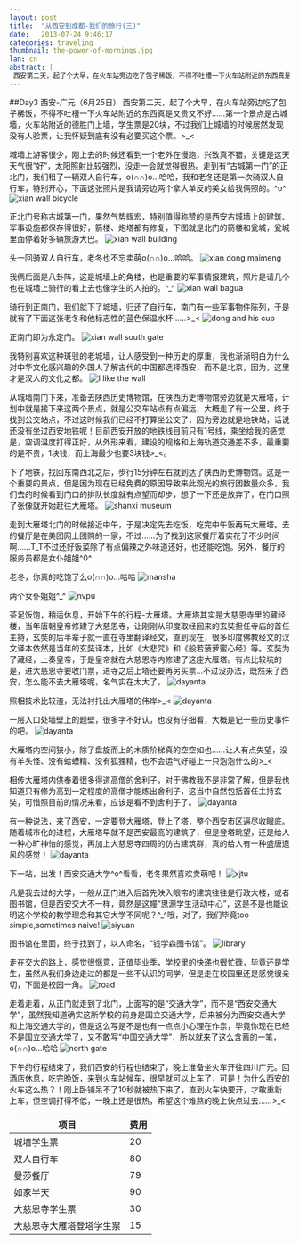 ```yaml
---
layout: post
title:  "从西安到成都-我们的旅行(三)"
date:   2013-07-24 9:46:17
categories: traveling
thumbnail: the-power-of-mornings.jpg
lan: cn
abstract: |
 西安第二天，起了个大早，在火车站旁边吃了包子稀饭，不得不吐槽一下火车站附近的东西真是又贵又不好……第一个景点是古城墙，我们从火车站附近的德胜门上墙，学生票是20块，不过我们上城墙的时候居然发现没有人验票，让我怀疑到底有没有必要买这个票。>_<城墙上游客很少，刚上去的时候还看到一个老外在慢跑，兴致真不错，关键是这天天气很“好”，太阳照射比较强烈，没走一会就觉得很热。
---
```


##Day3 西安-广元（6月25日）
西安第二天，起了个大早，在火车站旁边吃了包子稀饭，不得不吐槽一下火车站附近的东西真是又贵又不好……第一个景点是古城墙，火车站附近的德胜门上墙，学生票是20块，不过我们上城墙的时候居然发现没有人验票，让我怀疑到底有没有必要买这个票。>_<

城墙上游客很少，刚上去的时候还看到一个老外在慢跑，兴致真不错，关键是这天天气很“好”，太阳照射比较强烈，没走一会就觉得很热。走到有“古城第一门”的正北门，我们租了一辆双人自行车，o(∩∩)o...哈哈，我和老冬还是第一次骑双人自行车，特别开心，下面这张照片是我请旁边两个拿大单反的美女给我俩照的。^o^
![xian wall bicycle](http://carpenter.qiniudn.com/xian-wall-bicycle.jpg "xian wall bicycle")

正北门号称古城第一门，果然气势辉宏，特别值得称赞的是西安古城墙上的建筑、军事设施都保存得很好，箭楼、炮塔都有修复，下图就是北门的箭楼和瓮城，瓮城里面停着好多辆旅游大巴。
![xian wall building](http://carpenter.qiniudn.com/xian-wall-building.jpg "xian wall building")

头一回骑双人自行车，老冬也不忘卖萌o(∩∩)o...哈哈。
![xian dong maimeng](http://carpenter.qiniudn.com/xian-dong-maimeng.jpg "xian dong maimeng")

我俩后面是八卦阵，这是城墙上的角楼，也是重要的军事情报建筑，照片是请几个也在城墙上骑行的看上去也像学生的人拍的。^_^
![xian wall bagua](http://carpenter.qiniudn.com/xian-wall-bagua.jpg "xian wall bagua")

骑行到正南门，我们就下了城墙，归还了自行车，南门有一些军事物件陈列，于是就有了下面这张老冬和他标志性的蓝色保温水杯……>_<
![dong and his cup](http://carpenter.qiniudn.com/xian-wall-dong-and-his-cup.jpg "dong and his cup")

正南门即为永定门。
![xian wall south gate](http://carpenter.qiniudn.com/xian-wall-south-gate.jpg "xian wall south gate")

我特别喜欢这种斑驳的老城墙，让人感受到一种历史的厚重，我也渐渐明白为什么对中华文化感兴趣的外国人了解古代的中国都选择西安，而不是北京，因为，这里才是汉人的文化之都。
![I like the wall](http://carpenter.qiniudn.com/xian-i-like-the-wall.jpg "I like the wall!")

从城墙南门下来，准备去陕西历史博物馆，在陕西历史博物馆旁边就是大雁塔，计划中就是接下来这两个景点，就是公交车站点有点偏远，大概走了有一公里，终于找到公交站点，不过这时候我们已经不打算坐公交了，因为旁边就是地铁站，话说还没有坐过西安地铁呢！目前西安开放的地铁线目前只有1号线，乘坐给我的感觉是，空调温度打得正好，从外形来看，建设的规格和上海轨道交通差不多，最重要的是不贵，1块钱，而上海最少也要3块钱>_<。

下了地铁，找回东南西北之后，步行15分钟左右就到达了陕西历史博物馆。这是一个重要的景点，但是因为现在已经免费的原因导致来此观光的旅行团数量众多，我们去的时候看到门口的排队长度就有点望而却步，想了一下还是放弃了，在门口照了张像就开始赶往大雁塔。
![shanxi museum](http://carpenter.qiniudn.com/xian-museum.jpg "shanxi museum")

走到大雁塔北门的时候接近中午，于是决定先去吃饭，吃完中午饭再玩大雁塔。去的餐厅是在美团网上团购的一家，不过……为了找到这家餐厅着实花了不少时间啊……T_T不过还好饭菜除了有点偏辣之外味道还好，也还能吃饱。另外，餐厅的服务员都是女仆姐姐^0^

老冬，你真的吃饱了么o(∩∩)o...哈哈
![mansha](http://carpenter.qiniudn.com/xian-mansha.jpg "mansha")

两个女仆姐姐^_^
![nvpu](http://carpenter.qiniudn.com/xian-mansha-nvpu.jpg "nvpu")

茶足饭饱，稍适休息，开始下午的行程-大雁塔。大雁塔其实是大慈恩寺里的藏经楼，当年唐朝皇帝修建了大慈恩寺，让刚刚从印度取经回来的玄奘担任寺庙的首任主持，玄奘的后半辈子就一直在寺里翻译经文，直到现在，很多印度佛教经文的汉文译本依然是当年的玄奘译本，比如《大悲咒》和《般若菠萝蜜心经》等。玄奘为了藏经，上奏皇帝，于是皇帝就在大慈恩寺内修建了这座大雁塔。有点比较坑的是，进大慈恩寺要收门票，进寺之后上塔还要再另买票...不过没办法，既然来了西安，怎么能不去大雁塔呢，名气实在太大了。
![dayanta](http://carpenter.qiniudn.com/xian-temple-tower-1.jpg "dayanta")

照相技术比较渣，无法衬托出大雁塔的伟岸>_<
![dayanta](http://carpenter.qiniudn.com/xian-temple-tower-2.jpg "dayanta")

一层入口处墙壁上的题壁，很多字不好认，也没有仔细看，大概是记一些历史事件的吧。
![dayanta](http://carpenter.qiniudn.com/xian-temple-tower-3.jpg "dayanta")

大雁塔内空间狭小，除了盘旋而上的木质阶梯真的空空如也……让人有点失望，没有羊头怪、没有蛤蟆精、没有狐狸精，也不会运气好碰上一只泡泡什么的>_<

相传大雁塔内供奉着很多得道高僧的舍利子，对于佛教我不是非常了解，但是我也知道只有修为高到一定程度的高僧才能炼出舍利子，这当中自然包括首任主持玄奘，可惜照目前的情况来看，应该是看不到舍利子了。
![dayanta](http://carpenter.qiniudn.com/xian-temple-tower-4.jpg "dayanta")

有一种说法，来了西安，一定要登大雁塔，登上了塔，整个西安市区遍尽收眼底。随着城市化的进程，大雁塔早就不是西安最高的建筑了，但是登塔眺望，还是给人一种心旷神怡的感觉，再加上大慈恩寺四周的仿古建筑群，真的给人有一种盛唐遗风的感觉！
![dayanta](http://carpenter.qiniudn.com/xian-temple-tower-5.jpg "dayanta")

下一站，出发！西安交通大学^o^看看，老冬果然喜欢卖萌吧！
![xjtu](http://carpenter.qiniudn.com/xian-xjtu-gate.jpg "xjtu")

凡是我去过的大学，一般从正门进入后首先映入眼帘的建筑往往是行政大楼，或者图书馆，但是西安交大不一样，竟然是这幢“思源学生活动中心”，这是不是也能说明这个学校的教学理念和其它大学不同呢？^_^哦，对了，我们毕竟too simple,sometimes naive!
![siyuan](http://carpenter.qiniudn.com/xian-xjtu-siyuan.jpg "siyuan")

图书馆在里面，终于找到了，以人命名，“钱学森图书馆”。
![library](http://carpenter.qiniudn.com/xian-xjtu-library.jpg "library")

走在交大的路上，感觉很惬意，正值毕业季，学校里的快递也很忙碌，毕竟还是学生，虽然从我们身边走过的都是一些不认识的同学，但是走在校园里还是感觉很亲切，下面是校园一角。
![road](http://carpenter.qiniudn.com/xian-xjtu-road.jpg "road")

走着走着，从正门就走到了北门，上面写的是“交通大学”，而不是“西安交通大学”，虽然我知道确实这所学校的前身是国立交通大学，后来被分为西安交通大学和上海交通大学的，但是这么写是不是也有一点点小心理在作祟，毕竟你现在已经不是国立交通大学了，又不敢写“中国交通大学”，所以就来了这么含蓄的一笔，o(∩∩)o...哈哈
![north gate](http://carpenter.qiniudn.com/xian-xjtu-north-gate.jpg "north gate")

下午的行程结束了，我们西安的行程也结束了，晚上准备坐火车开往四川广元。回酒店休息，吃完晚饭，来到火车站候车，很早就可以上车了，可是！为什么西安的火车这么热？！刚上卧铺呆不了10秒就被热下来了，直到火车快要开，才敢重新上车，但空调打得不低，一晚上还是很热，希望这个难熬的晚上快点过去……>_<

项目|费用
---|---
城墙学生票|20
双人自行车|80
曼莎餐厅|79
如家半天|90
大慈恩寺学生票|30
大慈恩寺大雁塔登塔学生票|15
